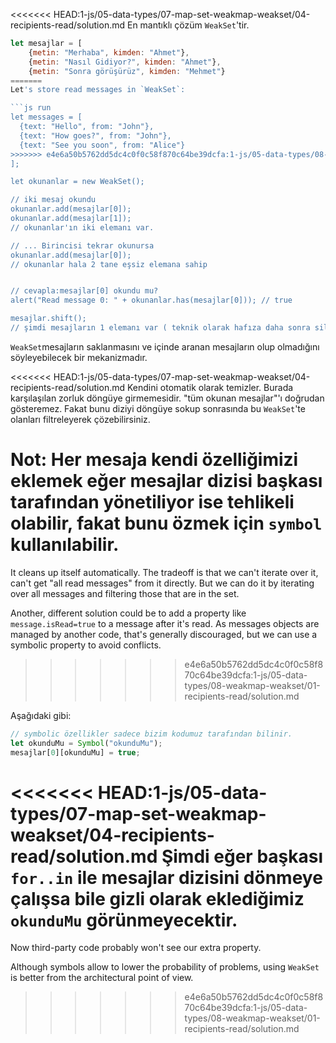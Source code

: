 <<<<<<< HEAD:1-js/05-data-types/07-map-set-weakmap-weakset/04-recipients-read/solution.md
En mantıklı çözüm `WeakSet`'tir.

```js
let mesajlar = [
    {metin: "Merhaba", kimden: "Ahmet"},
    {metin: "Nasıl Gidiyor?", kimden: "Ahmet"},
    {metin: "Sonra görüşürüz", kimden: "Mehmet"}
=======
Let's store read messages in `WeakSet`:

```js run
let messages = [
  {text: "Hello", from: "John"},
  {text: "How goes?", from: "John"},
  {text: "See you soon", from: "Alice"}
>>>>>>> e4e6a50b5762dd5dc4c0f0c58f870c64be39dcfa:1-js/05-data-types/08-weakmap-weakset/01-recipients-read/solution.md
];

let okunanlar = new WeakSet();

// iki mesaj okundu
okunanlar.add(mesajlar[0]);
okunanlar.add(mesajlar[1]);
// okunanlar'ın iki elemanı var.

// ... Birincisi tekrar okunursa
okunanlar.add(mesajlar[0]);
// okunanlar hala 2 tane eşsiz elemana sahip


// cevapla:mesajlar[0] okundu mu?
alert("Read message 0: " + okunanlar.has(mesajlar[0])); // true

mesajlar.shift();
// şimdi mesajların 1 elemanı var ( teknik olarak hafıza daha sonra silinebilir)
```

`WeakSet`mesajların saklanmasını ve içinde aranan mesajların olup olmadığını söyleyebilecek bir mekanizmadır.

<<<<<<< HEAD:1-js/05-data-types/07-map-set-weakmap-weakset/04-recipients-read/solution.md
Kendini otomatik olarak temizler. Burada karşılaşılan zorluk döngüye girmemesidir. "tüm okunan mesajlar"'ı doğrudan gösteremez. Fakat bunu diziyi döngüye sokup sonrasında bu `WeakSet`'te olanları filtreleyerek çözebilirsiniz.

Not: Her mesaja kendi özelliğimizi eklemek eğer mesajlar dizisi başkası tarafından yönetiliyor ise tehlikeli olabilir, fakat bunu özmek için `symbol` kullanılabilir.
=======
It cleans up itself automatically. The tradeoff is that we can't iterate over it,  can't get "all read messages" from it directly. But we can do it by iterating over all messages and filtering those that are in the set.

Another, different solution could be to add a property like `message.isRead=true` to a message after it's read. As messages objects are managed by another code, that's generally discouraged, but we can use a symbolic property to avoid conflicts.
>>>>>>> e4e6a50b5762dd5dc4c0f0c58f870c64be39dcfa:1-js/05-data-types/08-weakmap-weakset/01-recipients-read/solution.md

Aşağıdaki gibi:
```js
// symbolic özellikler sadece bizim kodumuz tarafından bilinir.
let okunduMu = Symbol("okunduMu");
mesajlar[0][okunduMu] = true;
```
<<<<<<< HEAD:1-js/05-data-types/07-map-set-weakmap-weakset/04-recipients-read/solution.md
Şimdi eğer başkası `for..in` ile mesajlar dizisini dönmeye çalışsa bile gizli olarak eklediğimiz `okunduMu` görünmeyecektir.
=======

Now third-party code probably won't see our extra property.

Although symbols allow to lower the probability of problems, using `WeakSet` is better from the architectural point of view.
>>>>>>> e4e6a50b5762dd5dc4c0f0c58f870c64be39dcfa:1-js/05-data-types/08-weakmap-weakset/01-recipients-read/solution.md
